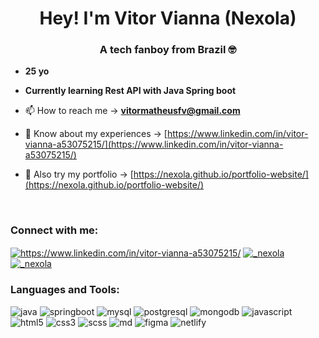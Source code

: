 <h1 align="center">Hey! I'm Vitor Vianna</span> (Nexola)</h1>
<h3 align="center">A tech fanboy from Brazil 🤓</h3>

- **25 yo**

- **Currently learning Rest API with Java Spring boot**

- 📫 How to reach me -> **vitormatheusfv@gmail.com**

- 📄 Know about my experiences -> [https://www.linkedin.com/in/vitor-vianna-a53075215/](https://www.linkedin.com/in/vitor-vianna-a53075215/)

- 📁 Also try my portfolio -> [https://nexola.github.io/portfolio-website/](https://nexola.github.io/portfolio-website/)

<br>
  
<h3 align="left">Connect with me:</h3>
<p align="left">
<a href="https://www.linkedin.com/in/vitor-vianna-a53075215/" target="blank"><img align="center" src="https://img.shields.io/badge/LinkedIn-0077B5?style=for-the-badge&logo=linkedin&logoColor=white" alt="https://www.linkedin.com/in/vitor-vianna-a53075215/" /></a>
<a href="https://instagram.com/_nexola" target="blank"><img align="center" src="https://img.shields.io/badge/Instagram-E4405F?style=for-the-badge&logo=instagram&logoColor=white" alt="_nexola" /></a>
<a href="https://wa.me//5511950765194?text=Olá! Vim pelo github" target="blank"><img align="center" src="https://img.shields.io/badge/WhatsApp-25D366?style=for-the-badge&logo=whatsapp&logoColor=white" alt="_nexola" /></a>
  
</p>

<h3 align="left">Languages and Tools:</h3> 
<p align="left">
<img src="https://img.shields.io/badge/Java-ED8B00?style=for-the-badge&logo=openjdk&logoColor=white" alt="java"/> 
<img src="https://img.shields.io/badge/Spring-6DB33F?style=for-the-badge&logo=spring&logoColor=white" alt="springboot"/> 
<img src="https://img.shields.io/badge/MySQL-00000F?style=for-the-badge&logo=mysql&logoColor=white" alt="mysql" /> 
<img src="https://img.shields.io/badge/PostgreSQL-316192?style=for-the-badge&logo=postgresql&logoColor=white" alt="postgresql" />
<img src="https://img.shields.io/badge/MongoDB-4EA94B?style=for-the-badge&logo=mongodb&logoColor=white" alt="mongodb" />
<img src="https://img.shields.io/badge/JavaScript-F7DF1E?style=for-the-badge&logo=javascript&logoColor=black" alt="javascript" /> 
<img src="https://img.shields.io/badge/HTML5-E34F26?style=for-the-badge&logo=html5&logoColor=white" alt="html5" />
<img src="https://img.shields.io/badge/CSS3-1572B6?style=for-the-badge&logo=css3&logoColor=white" alt="css3" /> 
<img src="https://img.shields.io/badge/Sass-CC6699?style=for-the-badge&logo=sass&logoColor=white" alt="scss" /> 
<img src="https://img.shields.io/badge/Markdown-000000?style=for-the-badge&logo=markdown&logoColor=white" alt="md" /> 
<img src="https://img.shields.io/badge/Figma-F24E1E?style=for-the-badge&logo=figma&logoColor=white" alt="figma" /> 
<img src="https://img.shields.io/badge/Netlify-00C7B7?style=for-the-badge&logo=netlify&logoColor=white" alt="netlify" /> 
</p>
